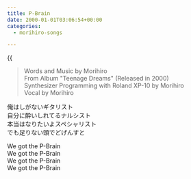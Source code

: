 ```yaml
---
title: P-Brain
date: 2000-01-01T03:06:54+00:00
categories:
  - morihiro-songs

---
```


<!--More-->

{{<audio p-brain>}}

> Words and Music by Morihiro  
> From Album "Teenage Dreams" (Released in 2000)  
> Synthesizer Programming with Roland XP-10 by Morihiro  
> Vocal by Morihiro

俺はしがないギタリスト  
自分に酔いしれてるナルシスト  
本当はなりたいよスペシャリスト  
でも足りない頭でどげんすと

We got the P-Brain  
We got the P-Brain  
We got the P-Brain  
We got the P-Brain  